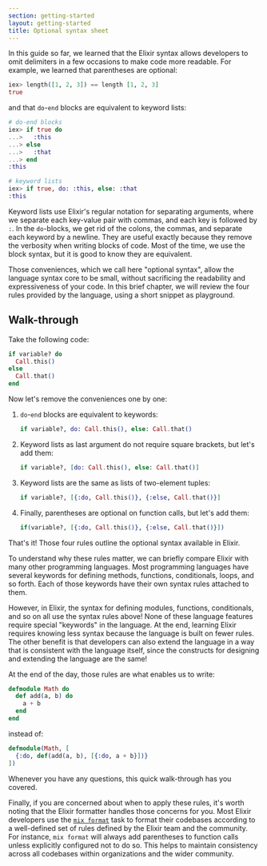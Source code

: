 ```yaml
---
section: getting-started
layout: getting-started
title: Optional syntax sheet
---
```


In this guide so far, we learned that the Elixir syntax allows developers to omit delimiters in a few occasions to make code more readable. For example, we learned that parentheses are optional:

```elixir
iex> length([1, 2, 3]) == length [1, 2, 3]
true
```

and that `do`-`end` blocks are equivalent to keyword lists:

```elixir
# do-end blocks
iex> if true do
...>   :this
...> else
...>   :that
...> end
:this

# keyword lists
iex> if true, do: :this, else: :that
:this
```

Keyword lists use Elixir's regular notation for separating arguments, where we separate each key-value pair with commas, and each key is followed by `:`. In the `do`-blocks, we get rid of the colons, the commas, and separate each keyword by a newline. They are useful exactly because they remove the verbosity when writing blocks of code. Most of the time, we use the block syntax, but it is good to know they are equivalent.

Those conveniences, which we call here "optional syntax", allow the language syntax core to be small, without sacrificing the readability and expressiveness of your code.  In this brief chapter, we will review the four rules provided by the language, using a short snippet as playground.

## Walk-through

Take the following code:

```elixir
if variable? do
  Call.this()
else
  Call.that()
end
```

Now let's remove the conveniences one by one:

1. `do`-`end` blocks are equivalent to keywords:

   ```elixir
   if variable?, do: Call.this(), else: Call.that()
   ```

2. Keyword lists as last argument do not require square brackets, but let's add them:

   ```elixir
   if variable?, [do: Call.this(), else: Call.that()]
   ```

3. Keyword lists are the same as lists of two-element tuples:

   ```elixir
   if variable?, [{:do, Call.this()}, {:else, Call.that()}]
   ```

4. Finally, parentheses are optional on function calls, but let's add them:

   ```elixir
   if(variable?, [{:do, Call.this()}, {:else, Call.that()}])
   ```

That's it! Those four rules outline the optional syntax available in Elixir.

To understand why these rules matter, we can briefly compare Elixir with many other programming languages. Most programming languages have several keywords for defining methods, functions, conditionals, loops, and so forth. Each of those keywords have their own syntax rules attached to them.

However, in Elixir, the syntax for defining modules, functions, conditionals, and so on all use the syntax rules above! None of these language features require special "keywords" in the language. At the end, learning Elixir requires knowing less syntax because the language is built on fewer rules. The other benefit is that developers can also extend the language in a way that is consistent with the language itself, since the constructs for designing and extending the language are the same!

At the end of the day, those rules are what enables us to write:

```elixir
defmodule Math do
  def add(a, b) do
    a + b
  end
end
```

instead of:

```elixir
defmodule(Math, [
  {:do, def(add(a, b), [{:do, a + b}])}
])
```

Whenever you have any questions, this quick walk-through has you covered.

Finally, if you are concerned about when to apply these rules, it's worth noting that the Elixir formatter handles those concerns for you. Most Elixir developers use the [`mix format`](https://hexdocs.pm/mix/Mix.Tasks.Format.html) task to format their codebases according to a well-defined set of rules defined by the Elixir team and the community. For instance, `mix format` will always add parentheses to function calls unless explicitly configured not to do so. This helps to maintain consistency across all codebases within organizations and the wider community.
